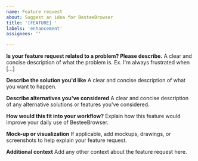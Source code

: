 ```yaml
---
name: Feature request
about: Suggest an idea for BesteeBrowser
title: '[FEATURE] '
labels: 'enhancement'
assignees: ''

---
```


**Is your feature request related to a problem? Please describe.**
A clear and concise description of what the problem is. Ex. I'm always frustrated when [...]

**Describe the solution you'd like**
A clear and concise description of what you want to happen.

**Describe alternatives you've considered**
A clear and concise description of any alternative solutions or features you've considered.

**How would this fit into your workflow?**
Explain how this feature would improve your daily use of BesteeBrowser.

**Mock-up or visualization**
If applicable, add mockups, drawings, or screenshots to help explain your feature request.

**Additional context**
Add any other context about the feature request here.